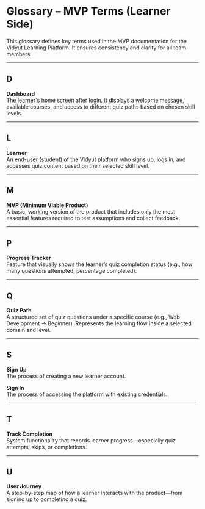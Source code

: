 # Glossary – MVP Terms (Learner Side)

This glossary defines key terms used in the MVP documentation for the Vidyut Learning Platform. It ensures consistency and clarity for all team members.

---

## D

**Dashboard**  
The learner's home screen after login. It displays a welcome message, available courses, and access to different quiz paths based on chosen skill levels.

---

## L

**Learner**  
An end-user (student) of the Vidyut platform who signs up, logs in, and accesses quiz content based on their selected skill level.

---

## M

**MVP (Minimum Viable Product)**  
A basic, working version of the product that includes only the most essential features required to test assumptions and collect feedback.

---

## P

**Progress Tracker**  
Feature that visually shows the learner’s quiz completion status (e.g., how many questions attempted, percentage completed).

---

## Q

**Quiz Path**  
A structured set of quiz questions under a specific course (e.g., Web Development → Beginner). Represents the learning flow inside a selected domain and level.

---

## S

**Sign Up**  
The process of creating a new learner account.

**Sign In**  
The process of accessing the platform with existing credentials.

---

## T

**Track Completion**  
System functionality that records learner progress—especially quiz attempts, skips, or completions.

---

## U

**User Journey**  
A step-by-step map of how a learner interacts with the product—from signing up to completing a quiz.
